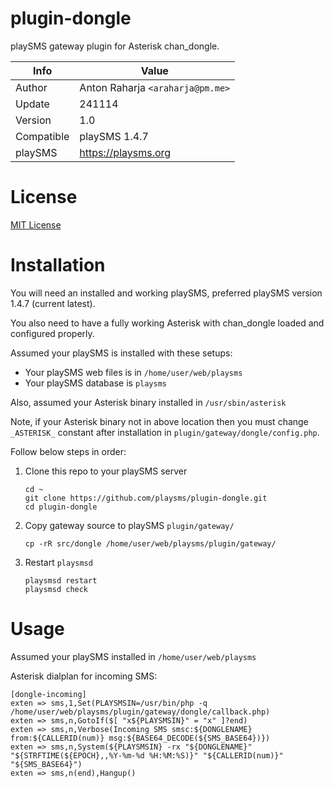 # plugin-dongle

playSMS gateway plugin for Asterisk chan_dongle.

Info          | Value
------------- | ---------------------------------
Author        | Anton Raharja `<araharja@pm.me>`
Update        | 241114
Version       | 1.0
Compatible    | playSMS 1.4.7
playSMS       | https://playsms.org

# License

[MIT License](LICENSE)

# Installation

You will need an installed and working playSMS, preferred playSMS version 1.4.7 (current latest).

You also need to have a fully working Asterisk with chan_dongle loaded and configured properly.

Assumed your playSMS is installed with these setups:

- Your playSMS web files is in `/home/user/web/playsms`
- Your playSMS database is `playsms`

Also, assumed your Asterisk binary installed in `/usr/sbin/asterisk`

Note, if your Asterisk binary not in above location then you must change `_ASTERISK_` constant after installation in `plugin/gateway/dongle/config.php`.

Follow below steps in order:

1. Clone this repo to your playSMS server

   ```
   cd ~
   git clone https://github.com/playsms/plugin-dongle.git
   cd plugin-dongle
   ```

2. Copy gateway source to playSMS `plugin/gateway/`

   ```
   cp -rR src/dongle /home/user/web/playsms/plugin/gateway/
   ```

3. Restart `playsmsd`

   ```
   playsmsd restart
   playsmsd check
   ```

# Usage

Assumed your playSMS installed in `/home/user/web/playsms`

Asterisk dialplan for incoming SMS:

```
[dongle-incoming]
exten => sms,1,Set(PLAYSMSIN=/usr/bin/php -q /home/user/web/playsms/plugin/gateway/dongle/callback.php)
exten => sms,n,GotoIf($[ "x${PLAYSMSIN}" = "x" ]?end)
exten => sms,n,Verbose(Incoming SMS smsc:${DONGLENAME} from:${CALLERID(num)} msg:${BASE64_DECODE(${SMS_BASE64})})
exten => sms,n,System(${PLAYSMSIN} -rx "${DONGLENAME}" "${STRFTIME(${EPOCH},,%Y-%m-%d %H:%M:%S)}" "${CALLERID(num)}" "${SMS_BASE64}")
exten => sms,n(end),Hangup()
```
